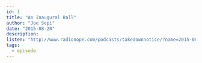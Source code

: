 ```yaml
---
id: 1
title: "An Inaugural Ball"
author: "Joe Sepi"
date: "2015-08-20"
description:
listen: "http://www.radionope.com/podcasts/takedownnotice/?name=2015-08-21_episode_1-_an_inaugural_ball.mp3"
tags:
  - episode
---
```


